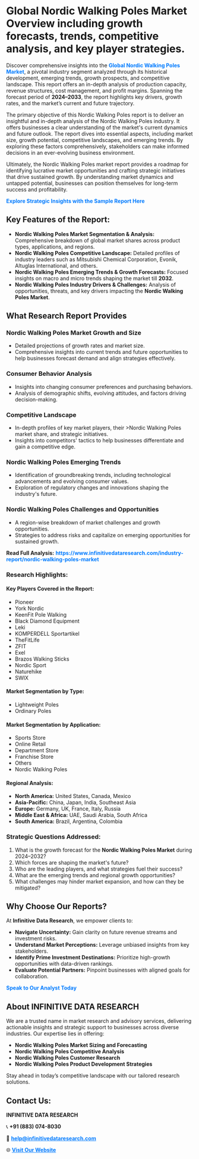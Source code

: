 <h1>Global Nordic Walking Poles Market Overview including growth forecasts, trends, competitive analysis, and key player strategies.</h1>
<p>
Discover comprehensive insights into the 
<a href="https://www.infinitivedataresearch.com/industry-report/nordic-walking-poles-market" rel="dofollow" style="color: #007BFF; text-decoration: none;"><strong>Global Nordic Walking Poles Market</strong></a>, a pivotal industry segment analyzed through its historical development, emerging trends, growth prospects, and competitive landscape. This report offers an in-depth analysis of production capacity, revenue structures, cost management, and profit margins. Spanning the forecast period of <strong>2024–2033</strong>, the report highlights key drivers, growth rates, and the market’s current and future trajectory.
</p>
<p>
The primary objective of this Nordic Walking Poles report is to deliver an insightful and in-depth analysis of the Nordic Walking Poles industry. It offers businesses a clear understanding of the market's current dynamics and future outlook. The report dives into essential aspects, including market size, growth potential, competitive landscapes, and emerging trends. By exploring these factors comprehensively, stakeholders can make informed decisions in an ever-evolving business environment.
</p>
<p>
Ultimately, the Nordic Walking Poles market report provides a roadmap for identifying lucrative market opportunities and crafting strategic initiatives that drive sustained growth. By understanding market dynamics and untapped potential, businesses can position themselves for long-term success and profitability.
</p>
<p>
<a href="https://www.infinitivedataresearch.com/request-sample/reportId=104335" style="color: #007BFF; text-decoration: none;"><strong>Explore Strategic Insights with the Sample Report Here</strong></a>
</p>

<h2>Key Features of the Report:</h2>
<ul>
<li><strong>Nordic Walking Poles Market Segmentation & Analysis:</strong> Comprehensive breakdown of global market shares across product types, applications, and regions.</li>
<li><strong>Nordic Walking Poles Competitive Landscape:</strong> Detailed profiles of industry leaders such as Mitsubishi Chemical Corporation, Evonik, Altuglas International, and others.</li>
<li><strong>Nordic Walking Poles Emerging Trends & Growth Forecasts:</strong> Focused insights on macro and micro trends shaping the market till <strong>2032</strong>.</li>
<li><strong>Nordic Walking Poles Industry Drivers & Challenges:</strong> Analysis of opportunities, threats, and key drivers impacting the <strong>Nordic Walking Poles Market</strong>.</li>
</ul>

<h2>What Research Report Provides</h2>
<h3>Nordic Walking Poles Market Growth and Size</h3>
<ul>
<li>Detailed projections of growth rates and market size.</li>
<li>Comprehensive insights into current trends and future opportunities to help businesses forecast demand and align strategies effectively.</li>
</ul>

<h3>Consumer Behavior Analysis</h3>
<ul>
<li>Insights into changing consumer preferences and purchasing behaviors.</li>
<li>Analysis of demographic shifts, evolving attitudes, and factors driving decision-making.</li>
</ul>

<h3>Competitive Landscape</h3>
<ul>
<li>In-depth profiles of key market players, their >Nordic Walking Poles market share, and strategic initiatives.</li>
<li>Insights into competitors' tactics to help businesses differentiate and gain a competitive edge.</li>
</ul>

<h3>Nordic Walking Poles Emerging Trends</h3>
<ul>
<li>Identification of groundbreaking trends, including technological advancements and evolving consumer values.</li>
<li>Exploration of regulatory changes and innovations shaping the industry's future.</li>
</ul>

<h3>Nordic Walking Poles Challenges and Opportunities</h3>
<ul>
<li>A region-wise breakdown of market challenges and growth opportunities.</li>
<li>Strategies to address risks and capitalize on emerging opportunities for sustained growth.</li>
</ul>
<p><strong>Read Full Analysis:</strong> <a href="https://www.infinitivedataresearch.com/industry-report/nordic-walking-poles-market" rel="dofollow" style="color: #007BFF; text-decoration: none;"><strong>https://www.infinitivedataresearch.com/industry-report/nordic-walking-poles-market</strong></a></p>
<h3>Research Highlights:</h3>
<h4>Key Players Covered in the Report:</h4>
<ul><li>Pioneer</li><li>York Nordic</li><li>KeenFit Pole Walking</li><li>Black Diamond Equipment</li><li>Leki</li><li>KOMPERDELL Sportartikel</li><li>TheFitLife</li><li>ZFIT</li><li>Exel</li><li>Brazos Walking Sticks</li><li>Nordic Sport</li><li>Naturehike</li><li>SWIX</li></ul>
<h4>Market Segmentation by Type:</h4>
<ul><li>Lightweight Poles</li><li>Ordinary Poles</li></ul>
<h4>Market Segmentation by Application:</h4>
<ul><li>Sports Store</li><li>Online Retail</li><li>Department Store</li><li>Franchise Store</li><li>Others</li><li>Nordic Walking Poles</li></ul>

<h4>Regional Analysis:</h4>
<ul>
<li><strong>North America:</strong> United States, Canada, Mexico</li>
<li><strong>Asia-Pacific:</strong> China, Japan, India, Southeast Asia</li>
<li><strong>Europe:</strong> Germany, UK, France, Italy, Russia</li>
<li><strong>Middle East & Africa:</strong> UAE, Saudi Arabia, South Africa</li>
<li><strong>South America:</strong> Brazil, Argentina, Colombia</li>
</ul>

<h3>Strategic Questions Addressed:</h3>
<ol>
<li>What is the growth forecast for the <strong>Nordic Walking Poles Market</strong> during 2024–2032?</li>
<li>Which forces are shaping the market's future?</li>
<li>Who are the leading players, and what strategies fuel their success?</li>
<li>What are the emerging trends and regional growth opportunities?</li>
<li>What challenges may hinder market expansion, and how can they be mitigated?</li>
</ol>

<h2>Why Choose Our Reports?</h2>
<p>At <strong>Infinitive Data Research</strong>, we empower clients to:</p>
<ul>
<li><strong>Navigate Uncertainty:</strong> Gain clarity on future revenue streams and investment risks.</li>
<li><strong>Understand Market Perceptions:</strong> Leverage unbiased insights from key stakeholders.</li>
<li><strong>Identify Prime Investment Destinations:</strong> Prioritize high-growth opportunities with data-driven rankings.</li>
<li><strong>Evaluate Potential Partners:</strong> Pinpoint businesses with aligned goals for collaboration.</li>
</ul>
<p><a href="https://www.infinitivedataresearch.com/industry-report/nordic-walking-poles-market" rel="dofollow" style="color: #007BFF; text-decoration: none;"><strong>Speak to Our Analyst Today</strong></a></p>

<h2>About INFINITIVE DATA RESEARCH</h2>
<p>We are a trusted name in market research and advisory services, delivering actionable insights and strategic support to businesses across diverse industries. Our expertise lies in offering:</p>
<ul>
<li><strong>Nordic Walking Poles Market Sizing and Forecasting</strong></li>
<li><strong>Nordic Walking Poles Competitive Analysis</strong></li>
<li><strong>Nordic Walking Poles Customer Research</strong></li>
<li><strong>Nordic Walking Poles Product Development Strategies</strong></li>
</ul>
<p>Stay ahead in today’s competitive landscape with our tailored research solutions.</p>

<h2>Contact Us:</h2>
<p><strong>INFINITIVE DATA RESEARCH</strong></p>
<p>📞 <strong>+91 (883) 074-8030</strong></p>
<p>📧 <strong><a href="mailto:help@infinitivedataresearch.com" style="color: #007BFF;">help@infinitivedataresearch.com</a></strong></p>
<p>🌐 <strong><a href="https://www.infinitivedataresearch.com" rel="dofollow" style="color: #007BFF;">Visit Our Website</a></strong></p>